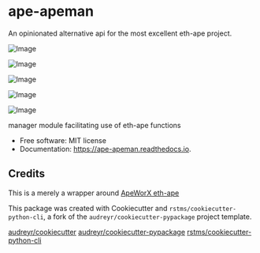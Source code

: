 ape-apeman
==========

An opinionated alternative api for the most excellent eth-ape project.

![Image](https://img.shields.io/github/license/rstms/ape-apeman)

![Image](https://img.shields.io/pypi/v/ape-apeman.svg)

![Image](https://circleci.com/gh/rstms/ape-apeman/tree/master.svg?style=shield)

![Image](https://readthedocs.org/projects/ape-apeman/badge/?version=latest)

![Image](https://pyup.io/repos/github/rstms/ape-apeman/shield.svg)

manager module facilitating use of eth-ape functions


* Free software: MIT license
* Documentation: https://ape-apeman.readthedocs.io.



Credits
-------

This is a merely a wrapper around [ApeWorX eth-ape](https://github.com/ApeWorX/ape)

This package was created with Cookiecutter and `rstms/cookiecutter-python-cli`, a fork of the `audreyr/cookiecutter-pypackage` project template.

[audreyr/cookiecutter](https://github.com/audreyr/cookiecutter)
[audreyr/cookiecutter-pypackage](https://github.com/audreyr/cookiecutter-pypackage)
[rstms/cookiecutter-python-cli](https://github.com/rstms/cookiecutter-python-cli)
